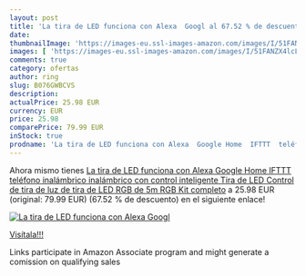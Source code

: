 ```yaml
---
layout: post
title: 'La tira de LED funciona con Alexa  Googl al 67.52 % de descuento'
date: 
thumbnailImage: 'https://images-eu.ssl-images-amazon.com/images/I/51FANZX4lcL._SL200_.jpg'
images: [ 'https://images-eu.ssl-images-amazon.com/images/I/51FANZX4lcL._SL200_.jpg' ]
comments: true
category: ofertas
author: ring
slug: B076GWBCVS
description:
actualPrice: 25.98 EUR
currency: EUR
price: 25.98
comparePrice: 79.99 EUR
inStock: true
prodname: 'La tira de LED funciona con Alexa  Google Home  IFTTT  teléfono inalámbrico inalámbrico con control inteligente Tira de LED Control de tira de luz de tira de LED RGB de 5m RGB Kit completo'
---
```


Ahora mismo tienes [La tira de LED funciona con Alexa  Google Home  IFTTT  teléfono inalámbrico inalámbrico con control inteligente Tira de LED Control de tira de luz de tira de LED RGB de 5m RGB Kit completo](https://www.amazon.es/dp/B076GWBCVS/?tag=tolees-21) a 25.98 EUR (original: 79.99 EUR) (67.52 %  de descuento) en el siguiente enlace!

[![La tira de LED funciona con Alexa  Googl](https://images-eu.ssl-images-amazon.com/images/I/51FANZX4lcL._SL200_.jpg)](https://www.amazon.es/dp/B076GWBCVS/?tag=tolees-21)

[Visítala!!!](https://www.amazon.es/dp/B076GWBCVS/?tag=tolees-21)

Links participate in Amazon Associate program and might generate a comission on qualifying sales
